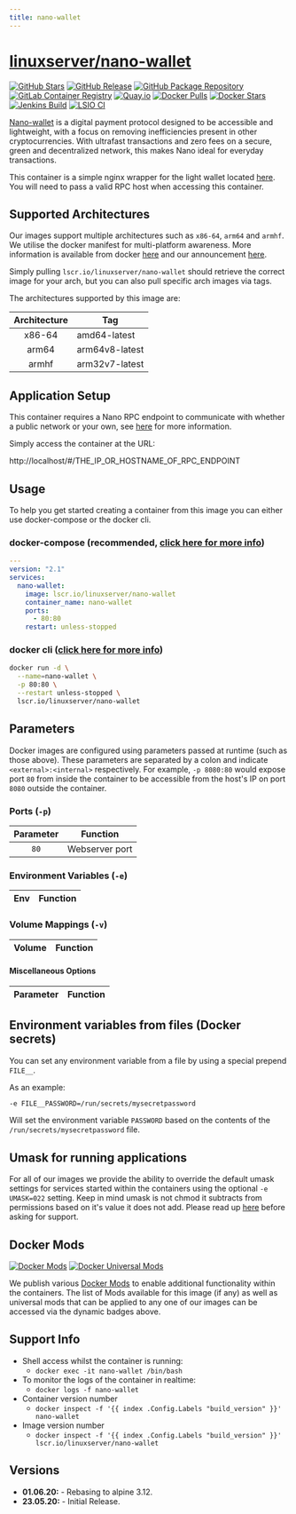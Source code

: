 ```yaml
---
title: nano-wallet
---
```

<!-- DO NOT EDIT THIS FILE MANUALLY  -->
<!-- Please read the https://github.com/linuxserver/docker-nano-wallet/blob/master/.github/CONTRIBUTING.md -->

# [linuxserver/nano-wallet](https://github.com/linuxserver/docker-nano-wallet)

[![GitHub Stars](https://img.shields.io/github/stars/linuxserver/docker-nano-wallet.svg?color=94398d&labelColor=555555&logoColor=ffffff&style=for-the-badge&logo=github)](https://github.com/linuxserver/docker-nano-wallet)
[![GitHub Release](https://img.shields.io/github/release/linuxserver/docker-nano-wallet.svg?color=94398d&labelColor=555555&logoColor=ffffff&style=for-the-badge&logo=github)](https://github.com/linuxserver/docker-nano-wallet/releases)
[![GitHub Package Repository](https://img.shields.io/static/v1.svg?color=94398d&labelColor=555555&logoColor=ffffff&style=for-the-badge&label=linuxserver.io&message=GitHub%20Package&logo=github)](https://github.com/linuxserver/docker-nano-wallet/packages)
[![GitLab Container Registry](https://img.shields.io/static/v1.svg?color=94398d&labelColor=555555&logoColor=ffffff&style=for-the-badge&label=linuxserver.io&message=GitLab%20Registry&logo=gitlab)](https://gitlab.com/linuxserver.io/docker-nano-wallet/container_registry)
[![Quay.io](https://img.shields.io/static/v1.svg?color=94398d&labelColor=555555&logoColor=ffffff&style=for-the-badge&label=linuxserver.io&message=Quay.io)](https://quay.io/repository/linuxserver.io/nano-wallet)
[![Docker Pulls](https://img.shields.io/docker/pulls/linuxserver/nano-wallet.svg?color=94398d&labelColor=555555&logoColor=ffffff&style=for-the-badge&label=pulls&logo=docker)](https://hub.docker.com/r/linuxserver/nano-wallet)
[![Docker Stars](https://img.shields.io/docker/stars/linuxserver/nano-wallet.svg?color=94398d&labelColor=555555&logoColor=ffffff&style=for-the-badge&label=stars&logo=docker)](https://hub.docker.com/r/linuxserver/nano-wallet)
[![Jenkins Build](https://img.shields.io/jenkins/build?labelColor=555555&logoColor=ffffff&style=for-the-badge&jobUrl=https%3A%2F%2Fci.linuxserver.io%2Fjob%2FDocker-Pipeline-Builders%2Fjob%2Fdocker-nano-wallet%2Fjob%2Fmaster%2F&logo=jenkins)](https://ci.linuxserver.io/job/Docker-Pipeline-Builders/job/docker-nano-wallet/job/master/)
[![LSIO CI](https://img.shields.io/badge/dynamic/yaml?color=94398d&labelColor=555555&logoColor=ffffff&style=for-the-badge&label=CI&query=CI&url=https%3A%2F%2Fci-tests.linuxserver.io%2Flinuxserver%2Fnano-wallet%2Flatest%2Fci-status.yml)](https://ci-tests.linuxserver.io/linuxserver/nano-wallet/latest/index.html)

[Nano-wallet](https://nano.org/) is a digital payment protocol designed to be accessible and lightweight, with a focus on removing inefficiencies present in other cryptocurrencies. With ultrafast transactions and zero fees on a secure, green and decentralized network, this makes Nano ideal for everyday transactions.

This container is a simple nginx wrapper for the light wallet located [here](https://github.com/linuxserver/nano-wallet). You will need to pass a valid RPC host when accessing this container.

## Supported Architectures

Our images support multiple architectures such as `x86-64`, `arm64` and `armhf`. We utilise the docker manifest for multi-platform awareness. More information is available from docker [here](https://github.com/docker/distribution/blob/master/docs/spec/manifest-v2-2.md#manifest-list) and our announcement [here](https://blog.linuxserver.io/2019/02/21/the-lsio-pipeline-project/).

Simply pulling `lscr.io/linuxserver/nano-wallet` should retrieve the correct image for your arch, but you can also pull specific arch images via tags.

The architectures supported by this image are:

| Architecture | Tag |
| :----: | --- |
| x86-64 | amd64-latest |
| arm64 | arm64v8-latest |
| armhf | arm32v7-latest |

## Application Setup

This container requires a Nano RPC endpoint to communicate with whether a public network or your own, see [here](https://hub.docker.com/r/linuxserver/nano) for more information.

Simply access the container at the URL:

http://localhost/#/THE_IP_OR_HOSTNAME_OF_RPC_ENDPOINT

## Usage

To help you get started creating a container from this image you can either use docker-compose or the docker cli.

### docker-compose (recommended, [click here for more info](https://docs.linuxserver.io/general/docker-compose))

```yaml
---
version: "2.1"
services:
  nano-wallet:
    image: lscr.io/linuxserver/nano-wallet
    container_name: nano-wallet
    ports:
      - 80:80
    restart: unless-stopped
```

### docker cli ([click here for more info](https://docs.docker.com/engine/reference/commandline/cli/))

```bash
docker run -d \
  --name=nano-wallet \
  -p 80:80 \
  --restart unless-stopped \
  lscr.io/linuxserver/nano-wallet
```

## Parameters

Docker images are configured using parameters passed at runtime (such as those above). These parameters are separated by a colon and indicate `<external>:<internal>` respectively. For example, `-p 8080:80` would expose port `80` from inside the container to be accessible from the host's IP on port `8080` outside the container.

### Ports (`-p`)

| Parameter | Function |
| :----: | --- |
| `80` | Webserver port |

### Environment Variables (`-e`)

| Env | Function |
| :----: | --- |

### Volume Mappings (`-v`)

| Volume | Function |
| :----: | --- |

#### Miscellaneous Options

| Parameter | Function |
| :-----:   | --- |

## Environment variables from files (Docker secrets)

You can set any environment variable from a file by using a special prepend `FILE__`.

As an example:

```bash
-e FILE__PASSWORD=/run/secrets/mysecretpassword
```

Will set the environment variable `PASSWORD` based on the contents of the `/run/secrets/mysecretpassword` file.

## Umask for running applications

For all of our images we provide the ability to override the default umask settings for services started within the containers using the optional `-e UMASK=022` setting.
Keep in mind umask is not chmod it subtracts from permissions based on it's value it does not add. Please read up [here](https://en.wikipedia.org/wiki/Umask) before asking for support.

## Docker Mods

[![Docker Mods](https://img.shields.io/badge/dynamic/yaml?color=94398d&labelColor=555555&logoColor=ffffff&style=for-the-badge&label=nano-wallet&query=%24.mods%5B%27nano-wallet%27%5D.mod_count&url=https%3A%2F%2Fraw.githubusercontent.com%2Flinuxserver%2Fdocker-mods%2Fmaster%2Fmod-list.yml)](https://mods.linuxserver.io/?mod=nano-wallet "view available mods for this container.") [![Docker Universal Mods](https://img.shields.io/badge/dynamic/yaml?color=94398d&labelColor=555555&logoColor=ffffff&style=for-the-badge&label=universal&query=%24.mods%5B%27universal%27%5D.mod_count&url=https%3A%2F%2Fraw.githubusercontent.com%2Flinuxserver%2Fdocker-mods%2Fmaster%2Fmod-list.yml)](https://mods.linuxserver.io/?mod=universal "view available universal mods.")

We publish various [Docker Mods](https://github.com/linuxserver/docker-mods) to enable additional functionality within the containers. The list of Mods available for this image (if any) as well as universal mods that can be applied to any one of our images can be accessed via the dynamic badges above.

## Support Info

* Shell access whilst the container is running:
  * `docker exec -it nano-wallet /bin/bash`
* To monitor the logs of the container in realtime:
  * `docker logs -f nano-wallet`
* Container version number
  * `docker inspect -f '{{ index .Config.Labels "build_version" }}' nano-wallet`
* Image version number
  * `docker inspect -f '{{ index .Config.Labels "build_version" }}' lscr.io/linuxserver/nano-wallet`

## Versions

* **01.06.20:** - Rebasing to alpine 3.12.
* **23.05.20:** - Initial Release.
